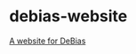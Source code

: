 # debias-website
[A website for DeBias](//hci.stanford.edu/courses/cs147/2016/au/projects/DigitalDemocracy/DeBias)
